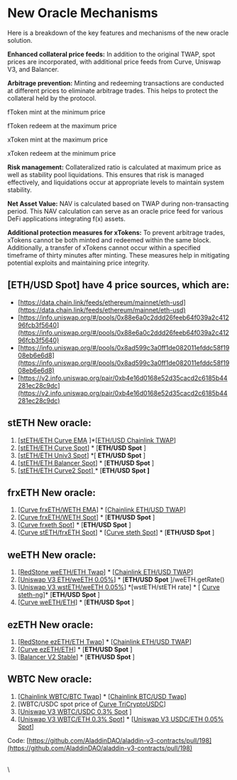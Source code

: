 # New Oracle Mechanisms

Here is a breakdown of the key features and mechanisms of the new oracle solution.

**Enhanced collateral price feeds:** In addition to the original TWAP, spot prices are incorporated, with additional price feeds from Curve, Uniswap V3, and Balancer.

**Arbitrage prevention:** Minting and redeeming transactions are conducted at different prices to eliminate arbitrage trades. This helps to protect the collateral held by the protocol.&#x20;



fToken mint at the minimum price

fToken redeem at the maximum price

xToken mint at the maximum price

xToken redeem at the minimum price



**Risk management:** Collateralized ratio is calculated at maximum price as well as stability pool liquidations. This ensures that risk is managed effectively, and liquidations occur at appropriate levels to maintain system stability.

**Net Asset Value:** NAV is calculated based on TWAP during non-transacting period. This NAV calculation can serve as an oracle price feed for various DeFi applications integrating f(x) assets.

**Additional protection measures for xTokens:** To prevent arbitrage trades, xTokens cannot be both minted and redeemed within the same block. Additionally, a transfer of xTokens cannot occur within a specified timeframe of thirty minutes after minting. These measures help in mitigating potential exploits and maintaining price integrity.



## **\[ETH/USD Spot]** have 4 price sources, which are:&#x20;

* [https://data.chain.link/feeds/ethereum/mainnet/eth-usd](https://data.chain.link/feeds/ethereum/mainnet/eth-usd)
* [https://info.uniswap.org/#/pools/0x88e6a0c2ddd26feeb64f039a2c41296fcb3f5640](https://info.uniswap.org/#/pools/0x88e6a0c2ddd26feeb64f039a2c41296fcb3f5640)
* [https://info.uniswap.org/#/pools/0x8ad599c3a0ff1de082011efddc58f1908eb6e6d8](https://info.uniswap.org/#/pools/0x8ad599c3a0ff1de082011efddc58f1908eb6e6d8)
* [https://v2.info.uniswap.org/pair/0xb4e16d0168e52d35cacd2c6185b44281ec28c9dc](https://v2.info.uniswap.org/pair/0xb4e16d0168e52d35cacd2c6185b44281ec28c9dc)

## stETH New oracle:&#x20;

1. \[[stETH/ETH Curve EMA](https://curve.fi/#/ethereum/pools/factory-v2-303/deposit) ]\*\[[ETH/USD Chainlink TWAP](https://data.chain.link/feeds/ethereum/mainnet/eth-usd)]
2. \[[stETH/ETH Curve Spot](https://curve.fi/#/ethereum/pools/factory-v2-303/deposit)] \* \[**ETH/USD Spot** ]
3. \[[stETH/ETH Univ3 Spot](https://info.uniswap.org/#/pools/0x109830a1aaad605bbf02a9dfa7b0b92ec2fb7daa)] \*\[ **ETH/USD Spot** ]
4. \[[stETH/ETH Balancer Spot](https://app.balancer.fi/#/ethereum/pool/0x93d199263632a4ef4bb438f1feb99e57b4b5f0bd0000000000000000000005c2)] \* \[**ETH/USD Spot** ]
5. \[[stETH/ETH Curve2 Spot\] ](https://curve.fi/#/ethereum/pools/steth/deposit)\* \[**ETH/USD Spot ]**

## frxETH New oracle:&#x20;

1. \[[Curve frxETH/WETH EMA](https://curve.fi/#/ethereum/pools/factory-crvusd-15)] \* \[[Chainlink ETH/USD TWAP](https://etherscan.io/address/0x5f4eC3Df9cbd43714FE2740f5E3616155c5b8419)]
2. \[[Curve frxETH/WETH Spot](https://curve.fi/#/ethereum/pools/factory-crvusd-15)] \* \[**ETH/USD Spot** ]
3. \[[Curve frxeth Spot](https://curve.fi/#/ethereum/pools/frxeth)] \* \[**ETH/USD Spot** ]
4. \[[Curve stETH/frxETH Spot](https://curve.fi/#/ethereum/pools/factory-v2-274)] \* \[[Curve steth Spot](https://curve.fi/#/ethereum/pools/steth/deposit)] \* \[**ETH/USD Spot** ]

## weETH New oracle:&#x20;

1. \[[RedStone weETH/ETH Twap](https://etherscan.io/address/0x8751F736E94F6CD167e8C5B97E245680FbD9CC36)] \* \[[Chainlink ETH/USD TWAP](https://etherscan.io/address/0x5f4eC3Df9cbd43714FE2740f5E3616155c5b8419)]
2. \[[Uniswap V3 ETH/weETH 0.05%](https://info.uniswap.org/#/pools/0x7a415b19932c0105c82fdb6b720bb01b0cc2cae3)] \* \[**ETH/USD Spot** ]/weETH.getRate()
3. \[[Uniswap V3 wstETH/weETH 0.05%](https://info.uniswap.org/#/pools/0xf47f04a8605be181e525d6391233cba1f7474182)] \*\[wstETH/stETH rate] \* \[ [Curve steth-ng](https://curve.fi/#/ethereum/pools/factory-v2-303)]\* \[**ETH/USD Spot** ]
4. \[[Curve weETH/ETH](https://curve.fi/#/ethereum/pools/factory-stable-ng-22)] \* \[**ETH/USD Spot** ]

## ezETH New oracle:&#x20;

1. \[[RedStone ezETH/ETH Twap](https://etherscan.io/address/0xF4a3e183F59D2599ee3DF213ff78b1B3b1923696)] \* \[[Chainlink ETH/USD TWAP](https://etherscan.io/address/0x5f4eC3Df9cbd43714FE2740f5E3616155c5b8419)]
2. \[[Curve ezETH/ETH](https://curve.fi/#/ethereum/pools/factory-stable-ng-79/deposit)] \* \[**ETH/USD Spot** ]
3. \[[Balancer V2 Stable](https://app.balancer.fi/#/ethereum/pool/0x596192bb6e41802428ac943d2f1476c1af25cc0e000000000000000000000659)] \* \[**ETH/USD Spot** ]

## WBTC New oracle:&#x20;

1. \[[Chainlink WBTC/BTC Twap](https://data.chain.link/feeds/ethereum/mainnet/wbtc-btc)] \* \[[Chainlink BTC/USD Twap](https://data.chain.link/feeds/ethereum/mainnet/btc-usd)]
2. \[WBTC/USDC spot price of [Curve TriCryptoUSDC](https://curve.fi/#/ethereum/pools/factory-tricrypto-0)]
3. \[[Uniswap V3 WBTC/USDC 0.3% Spot](https://info.uniswap.org/#/pools/0x99ac8ca7087fa4a2a1fb6357269965a2014abc35) ]
4. \[[Uniswap V3 WBTC/ETH 0.3% Spot](https://info.uniswap.org/#/pools/0xcbcdf9626bc03e24f779434178a73a0b4bad62ed)] \* \[[Uniswap V3 USDC/ETH 0.05% Spot](https://info.uniswap.org/#/pools/0x88e6a0c2ddd26feeb64f039a2c41296fcb3f5640)]



Code: [https://github.com/AladdinDAO/aladdin-v3-contracts/pull/198](https://github.com/AladdinDAO/aladdin-v3-contracts/pull/198)

\
\
